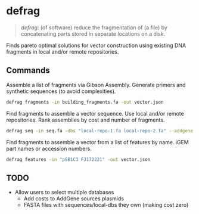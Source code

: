 # defrag

> *defrag*: (of software) reduce the fragmentation of (a file) by concatenating parts stored in separate locations on a disk.

Finds pareto optimal solutions for vector construction using existing DNA fragments in local and/or remote repositories.

## Commands

Assemble a list of fragments via Gibson Assembly. Generate primers and synthetic sequences (to avoid complexities).

```bash
defrag fragments -in building_fragments.fa -out vector.json
```

Find fragments to assemble a vector sequence. Use local and/or remote repositories. Rank assemblies by cost and number of fragments. 

```bash
defrag seq -in seq.fa -dbs "local-repo-1.fa local-repo-2.fa" --addgene --igem -out vectors.json
```

Find fragments to assemble a vector from a list of features by name. iGEM part names or accession numbers.

```bash
defrag features -in "pSB1C3 FJ172221" -out vector.json
```

## TODO

- Allow users to select multiple databases
  - Add costs to AddGene sources plasmids
  - FASTA files with sequences/local-dbs they own (making cost zero)
